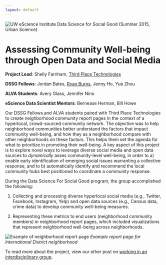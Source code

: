 ```yaml
---
layout: default
---
```

![UW eScience Institute Data Science for Social Good (Summer 2015, Urban Science)]({{site.baseurl}}/assets/uploads/dssg_logo_w_bkgrnd.png)



<h1>Assessing Community Well-being through Open Data and Social Media</h1>

**Project Lead**: Shelly Farnham, [Third Place Technologies](http://www.thirdplacetechnologies.com/)

**DSSG Fellows**: Jordan Bates, [Ryan Burns]({{site.baseurl}}/2015/07/introducing-ryan/), Jenny Ho, Yue Zhou
 
**ALVA Students**: Avery Glass, Jennifer Nino

**eScience Data Scientist Mentors**: Bernease Herman, Bill Howe

Our DSSG Fellows and ALVA students paired with Third Place Technologies to create neighborhood community report pages in the context of a hyperlocal, crowd-sourced community network. The objective was to help neighborhood communities better understand the factors that impact community well-being, and how they as a neighborhood compare with other neighborhoods on these factors. This helps them set the agenda for what to prioritize in promoting their well-being. A key aspect of this project is to explore novel ways to leverage diverse social media and open data sources to *dynamically* asses community-level well-being, in order to a) enable early identification of emerging social issues warranting a collective response, and to b) automatically identify and recommend the local community hubs best positioned to coordinate a community response.

During the Data Science For Social Good program, the group accomplished the following:  

1) Collecting and processing diverse hyperlocal social media (e.g., Twitter, Facebook, Instagram, Yelp) and open data sources (e.g., Census data, crime data) to develop community well-being measures.

2) Representing these metrics to end users (neighborhood community members) in neighborhood report pages, which included visualizations that represent neighborhood well-being across neighborhoods.

![Example of neighborhood report page]({{site.baseurl}}/assets/uploads/report_page.png)
*Example report page for International District neighborhood*

To read more about the project, view our other post on [working in an interdisciplinary group]({{site.baseurl}}/2015/07/the-challenges-of-interdisciplinarity/).
